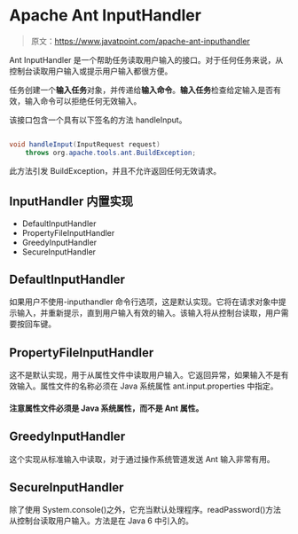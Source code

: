 # Apache Ant InputHandler

> 原文：<https://www.javatpoint.com/apache-ant-inputhandler>

Ant InputHandler 是一个帮助任务读取用户输入的接口。对于任何任务来说，从控制台读取用户输入或提示用户输入都很方便。

任务创建一个**输入任务**对象，并传递给**输入命令**。**输入任务**检查给定输入是否有效，输入命令可以拒绝任何无效输入。

该接口包含一个具有以下签名的方法 handleInput。

```java

void handleInput(InputRequest request)
    throws org.apache.tools.ant.BuildException;

```

此方法引发 BuildException，并且不允许返回任何无效请求。

## InputHandler 内置实现

*   DefaultInputHandler
*   PropertyFileInputHandler
*   GreedyInputHandler
*   SecureInputHandler

## DefaultInputHandler

如果用户不使用-inputhandler 命令行选项，这是默认实现。它将在请求对象中提示输入，并重新提示，直到用户输入有效的输入。该输入将从控制台读取，用户需要按回车键。

## PropertyFileInputHandler

这不是默认实现，用于从属性文件中读取用户输入。它返回异常，如果输入不是有效输入。属性文件的名称必须在 Java 系统属性 ant.input.properties 中指定。

#### 注意属性文件必须是 Java 系统属性，而不是 Ant 属性。

## GreedyInputHandler

这个实现从标准输入中读取，对于通过操作系统管道发送 Ant 输入非常有用。

## SecureInputHandler

除了使用 System.console()之外，它充当默认处理程序。readPassword()方法从控制台读取用户输入。方法是在 Java 6 中引入的。